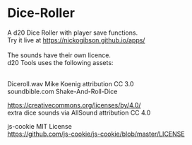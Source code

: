 # Dice-Roller
A d20 Dice Roller with player save functions.<br>
Try it live at https://nickogibson.github.io/apps/
<br><br>
The sounds have their own licence.<br>
d20 Tools uses the following assets:<br><br>

Diceroll.wav Mike Koenig attribution CC 3.0<br>
soundbible.com Shake-And-Roll-Dice

https://creativecommons.org/licenses/by/4.0/<br>
extra dice sounds via AllSound attribution CC 4.0

js-cookie MIT License<br>
https://github.com/js-cookie/js-cookie/blob/master/LICENSE
